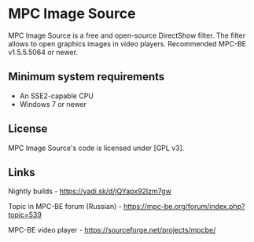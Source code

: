 ﻿# MPC Image Source

MPC Image Source is a free and open-source DirectShow filter. The filter allows to open graphics images in video players. Recommended MPC-BE v1.5.5.5064 or newer.

## Minimum system requirements

* An SSE2-capable CPU
* Windows 7 or newer

## License

MPC Image Source's code is licensed under [GPL v3].

## Links

Nightly builds - <https://yadi.sk/d/jQYapx92Izm7gw>

Topic in MPC-BE forum (Russian) - <https://mpc-be.org/forum/index.php?topic=539>

MPC-BE video player - <https://sourceforge.net/projects/mpcbe/>